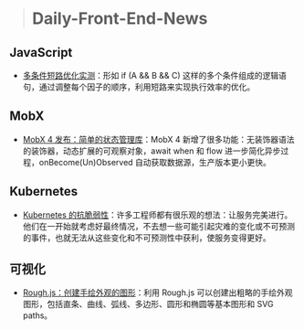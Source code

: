 > # Daily-Front-End-News

## JavaScript

- [多条件短路优化实测](http://t.cn/Rn08YFA)：形如 if (A && B && C) 这样的多个条件组成的逻辑语句，通过调整每个因子的顺序，利用短路来实现执行效率的优化。

## MobX

- [MobX 4 发布：简单的状态管理库](http://t.cn/RnbxrEl)：MobX 4 新增了很多功能：无装饰器语法的装饰器，动态扩展的可观察对象，await when 和 flow 进一步简化异步过程，onBecome(Un)Observed 自动获取数据源，生产版本更小更快。

## Kubernetes

- [Kubernetes 的抗脆弱性](http://t.cn/Rn08NMX)：许多工程师都有很乐观的想法：让服务完美进行。他们在一开始就考虑好最终情况，不去想一些可能引起灾难的变化或不可预测的事件，也就无法从这些变化和不可预测性中获利，使服务变得更好。

## 可视化

- [Rough.js：创建手绘外观的图形](https://github.com/pshihn/rough)：利用 Rough.js 可以创建出粗略的手绘外观图形，包括直条、曲线、弧线、多边形、圆形和椭圆等基本图形和 SVG paths。
